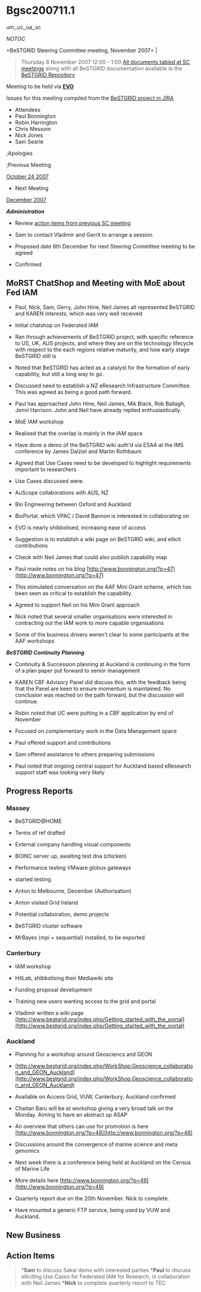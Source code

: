 # Bgsc200711.1

um,,uc,,ua,,sc

_*NOTOC*_

=BeSTGRID Steering Committee meeting, November 2007= |

>  Thursday 8 November 2007
>  12:00 - 1:00
>  [All documents tabled at SC meetings](https://svn.csi.ac.nz/svn/bestgrid/community/sc/) along with all BeSTGRID documentation available in the [BeSTGRID Repository](https://svn.csi.ac.nz/svn/bestgrid/)

Meeting to be held via **[EVO](http://evo.vrvs.org/)**

Issues for this meeting compiled from the [BeSTGRID project in JIRA](http://support.csi.ac.nz:8080/browse/BG)

- Attendees
- Paul Bonnington
- Robin Harrington
- Chris Messom
- Nick Jones
- Sam Searle

;Apologies

;Previous Meeting

[October 24 2007](bgsc2007101.md)
- Next Meeting

[December 2007](bgsc200712.md)

***Administration***
- Review [action items from previous SC meeting](bgsc2007101.md#Bgsc200710.1-ActionItems)
	
- Sam to contact Vladimir and Gerrit to arrange a session
- Proposed date 6th December for next Steering Committee meeting to be agreed
	
- Confirmed

## MoRST ChatShop and Meeting with MoE about Fed IAM

- Paul, Nick, Sam, Gerry, John Hine, Neil James all represented BeSTGRID and KAREN interests, which was very well received
- Initial chatshop on Federated IAM
	
- Ran through achievements of BeSTGRID project, with specific reference to US, UK, AUS projects, and where they are on the technology lifecycle with respect to the each regions relative maturity, and how early stage BeSTGRID still is
- Noted that BeSTGRID has acted as a catalyst for the formation of early capability, but still a long way to go.
- Discussed need to establish a NZ eResearch Infrastructure Committee. This was agreed as being a good path forward.
- Paul has approached John Hine, Neil James, Mik Black, Rob Ballagh, Jenni Harrison. John and Neil have already replied enthusiastically.
- MoE IAM workshop
	
- Realised that the overlap is mainly in the IAM space
- Have done a demo of the BeSTGRID wiki auth'd via ESAA at the IMS conference by James Dalziel and Martin Rothbaum
- Agreed that Use Cases need to be developed to highlight requirements important to researchers
		
- Use Cases discussed were:
			
- AuScope collaborations with AUS, NZ
- Bio Engineering between Oxford and Auckland
- BioPortal, which VPAC / David Bannon is interested in collaborating on
- EVO is nearly shibbolised, increasing ease of access
- Suggestion is to establish a wiki page on BeSTGRID wiki, and ellicit contributions
- Check with Neil James that could also publish capability map
- Paul made notes on his blog [http://www.bonnington.org/?p=47](http://www.bonnington.org/?p=47)
		
- This stimulated conversation on the AAF Mini Grant scheme, which has been seen as critical to establish the capability.
- Agreed to support Neil on his Mini Grant approach
- Nick noted that several smaller organisations were interested in contracting out the IAM work to more capable organisations
- Some of the business drivers weren't clear to some participants at the AAF workshops

***BeSTGRID Continuity Planning***
- Continuity & Succession planning at Auckland is continuing in the form of a plan paper put forward to senior management
- KAREN CBF Advisory Panel did discuss this, with the feedback being that the Panel are keen to ensure momentum is maintained. No conclusion was reached on the path forward, but the discussion will continue.
- Robin noted that UC were putting in a CBF application by end of November
	
- Focused on complementary work in the Data Management space
- Paul offered support and contributions
- Sam offered assistance to others preparing submissions
- Paul noted that ongoing central support for Auckland based eResearch support staff was looking very likely

## Progress Reports

### Massey

- BeSTGRID@HOME
	
- Terms of ref drafted
- External company handling visual components
- BOINC server up, awaiting test dna (chicken)
- Performance testing VMware globus gateways
	
- started testing
- Anton to Melbourne, December (Authorisation)
- Anton visited Grid Ireland
	
- Potential collaboration, demo projects
- BeSTGRID cluster software
	
- MrBayes (mpi + sequential) installed, to be exported

### Canterbury

- IAM workshop
- HitLab, shibbolising their Mediawiki site
- Funding proposal development
- Training new users wanting access to the grid and portal
	
- Vladimir written a wiki page [http://www.bestgrid.org/index.php/Getting_started_with_the_portal](http://www.bestgrid.org/index.php/Getting_started_with_the_portal)

### Auckland

- Planning for a workshop around Geosciencs and GEON
	
- [http://www.bestgrid.org/index.php/WorkShop:Geoscience_collaboration_and_GEON_Auckland](http://www.bestgrid.org/index.php/WorkShop:Geoscience_collaboration_and_GEON_Auckland)
- Available on Access Grid, VUW, Canterbury, Auckland confirmed
- Chaitan Baru will be at workshop giving a very broad talk on the Monday. Aiming to have an abstract up ASAP
- An overview that others can use for promotion is here [http://www.bonnington.org/?p=48](http://www.bonnington.org/?p=48)
- Discussions around the convergence of marine science and meta genomics
	
- Next week there is a conference being held at Auckland on the Census of Marine Life
- More details here [http://www.bonnington.org/?p=49](http://www.bonnington.org/?p=49)
- Quarterly report due on the 20th November. Nick to complete.
- Have mounted a generic FTP service, being used by VUW and Auckland.

## New Business

## Action Items

>  ***Sam** to discuss Sakai demo with interested parties
>  ***Paul** to discuss elliciting Use Cases for Federated IAM for Research, in collaboration with Neil James
>  ***Nick** to complete quarterly report to TEC
